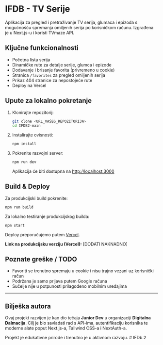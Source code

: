# IFDB - TV Serije

Aplikacija za pregled i pretraživanje TV serija, glumaca i epizoda s mogućnošću spremanja omiljenih serija po korisničkom računu. Izgrađena je u Next.js-u i koristi TVmaze API.

##  Ključne funkcionalnosti

- Početna lista serija
- Dinamičke rute za detalje serije, glumca i epizode
- Dodavanje i brisanje favorita (privremeno u cookie)
- Stranica `/favorites` za pregled omiljenih serija
- Prikaz 404 stranice za nepostojeće rute
- Deploy na Vercel 

##  Upute za lokalno pokretanje

1. Klonirajte repozitorij:
   ```bash
   git clone <URL_VAŠEG_REPOZITORIJA>
   cd IFDB2-main
   ```

2. Instalirajte ovisnosti:
   ```bash
   npm install
   ```

3. Pokrenite razvojni server:
   ```bash
   npm run dev
   ```
   Aplikacija će biti dostupna na [http://localhost:3000](http://localhost:3000)


##  Build & Deploy

Za produkcijski build pokrenite:
```bash
npm run build
```

Za lokalno testiranje produkcijskog builda:
```bash
npm start
```

Deploy preporučujemo putem [Vercel](https://vercel.com/).

 **Link na produkcijsku verziju (Vercel):** [DODATI NAKNADNO]

##  Poznate greške / TODO

- Favoriti se trenutno spremaju u cookie i nisu trajno vezani uz korisnički račun
- Podržana je samo prijava putem Google računa
- Sučelje nije u potpunosti prilagođeno mobilnim uređajima

---

## Bilješka autora

Ovaj projekt razvijen je kao dio tečaja **Junior Dev** u organizaciji **Digitalna Dalmacija**. Cilj je bio savladati rad s API-ima, autentifikaciju korisnika te moderne alate poput Next.js-a, Tailwind CSS-a i NextAuth-a.

Projekt je edukativne prirode i trenutno je u aktivnom razvoju.
#   I F D b . 2  
 